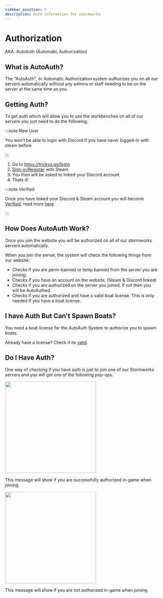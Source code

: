 ```yaml
---
sidebar_position: 5
description: Auth information for stormworks
---
```


# Authorization
AKA: AutoAuth (Automatic Authorization)

## What is AutoAuth?

The "AutoAuth", or Automatic Authorization system authorizes you on all our servers automatically without any admins or staff needing to be on the server at the same time as you.

## Getting Auth?

To get auth which will allow you to use the workbenches on all of our servers you just need to do the following;

:::note New User

You won't be able to login with Discord if you have never logged-in with steam before

:::

1. Go to https://trickys.gg/login
2. [Sign-in/Register](https://trickys.gg/login) with <i class="fa-brands fa-steam"></i> Steam.
3. You then will be asked to linked your <i class="fa-brands fa-discord"></i> Discord account.
4. Thats it!

:::note Verified

Once you have linked your <i class="fa-brands fa-discord"></i> Discord & <i class="fa-brands fa-steam"></i> Steam account you will become [Verified](./), read more [here](./).

:::

## How Does AutoAuth Work?

Once you join the website you will be authorized on all of our stormworks servers automatically.

When you join the server, the system will check the following things from our website:

- Checks if you are perm-banned or temp banned from the server you are joining.
- Checks if you have an account on the website. (Steam & Discord linked)
- Checks if you are authorized on the server you joined, if not then you will be AutoAuthed.
- Checks if you are authorized and have a valid boat license. This is only needed if you have a boat license.

## I have Auth But Can't Spawn Boats?

You need a boat license for the AutoAuth System to authorize you to spawn boats.

Already have a license? Check if its [valid](https://trickys.gg/account).

## Do I Have Auth?

One way of checking if you have auth is just to join one of our Stormworks servers and you will get one of the following pop-ups.

<!-- css for flex -->
  <div class="flex-vcenter">
    <div class="img-mg">
      <img src="/img/autoauth/tsauth1.png" width="300px"/>
    </div>
<p>

This message will show if you are successfully authorized in-game when joining.

</p>
  </div>

<!-- css for flex -->
  <div class="flex-vcenter">
    <div class="img-mg">
      <img src="/img/autoauth/tsnoauth1.png" width="300px"/>
    </div>
<p>

This message will show if you are not authorized in-game when joining.

</p>
  </div>
